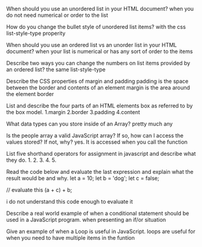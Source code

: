 When should you use an unordered list in your HTML document?
when you do not need numerical or order to the list

How do you change the bullet style of unordered list items?
with the css list-style-type properity 

When should you use an ordered list vs an unorder list in your HTML document?
when your list is numerical or has any sort of order to the items

Describe two ways you can change the numbers on list items provided by an ordered list?
the same list-style-type

Describe the CSS properties of margin and padding
padding is the space between the border and contents of an element
margin is the area around the element border

List and describe the four parts of an HTML elements box as referred to by the box model.
1.margin
2.border
3.padding
4.content 

What data types can you store inside of an Array?
pretty much any

Is the people array a valid JavaScript array? If so, how can I access the values stored? If not, why?
yes. It is accessed when you call the function 

List five shorthand operators for assignment in javascript and describe what they do.
1.
2.
3.
4.
5.

Read the code below and evaluate the last expression and explain what the result would be and why.
 let a = 10;
 let b = 'dog';
 let c = false;

 // evaluate this
 (a + c) + b;

 i do not understand this code enough to evaluate it

Describe a real world example of when a conditional statement should be used in a JavaScript program.
when presenting an if/or situation 

Give an example of when a Loop is useful in JavaScript.
loops are useful for when you need to have multiple items in the funtion 